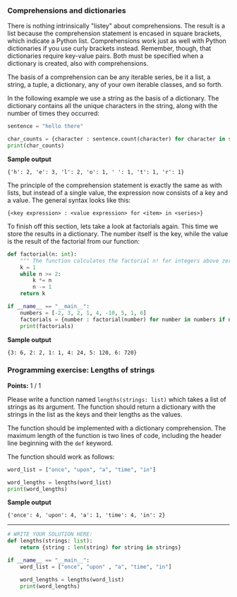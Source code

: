 ### Comprehensions and dictionaries

There is nothing intrinsically "listey" about comprehensions. The result is a list because the comprehension statement is encased in square brackets, which indicate a Python list. Comprehensions work just as well with Python dictionaries if you use curly brackets instead. Remember, though, that dictionaries require key-value pairs. Both must be specified when a dictionary is created, also with comprehensions.

The basis of a comprehension can be any iterable series, be it a list, a string, a tuple, a dictionary, any of your own iterable classes, and so forth.

In the following example we use a string as the basis of a dictionary. The dictionary contains all the unique characters in the string, along with the number of times they occurred:

```python
sentence = "hello there"

char_counts = {character : sentence.count(character) for character in sentence}
print(char_counts)
```

**Sample output**

```plaintext
{'h': 2, 'e': 3, 'l': 2, 'o': 1, ' ': 1, 't': 1, 'r': 1}
```

The principle of the comprehension statement is exactly the same as with lists, but instead of a single value, the expression now consists of a key and a value. The general syntax looks like this:

```plaintext
{<key expression> : <value expression> for <item> in <series>}
```

To finish off this section, lets take a look at factorials again. This time we store the results in a dictionary. The number itself is the key, while the value is the result of the factorial from our function:

```python
def factorial(n: int):
    """ The function calculates the factorial n! for integers above zero """
    k = 1
    while n >= 2:
        k *= n
        n -= 1
    return k

if __name__ == "__main__":
    numbers = [-2, 3, 2, 1, 4, -10, 5, 1, 6]
    factorials = {number : factorial(number) for number in numbers if number > 0}
    print(factorials)
```

**Sample output**

```plaintext
{3: 6, 2: 2, 1: 1, 4: 24, 5: 120, 6: 720}
```


### Programming exercise: Lengths of strings

**Points:**
1 / 1

Please write a function named `lengths(strings: list)` which takes a list of strings as its argument. The function should return a dictionary with the strings in the list as the keys and their lengths as the values.

The function should be implemented with a dictionary comprehension. The maximum length of the function is two lines of code, including the header line beginning with the `def` keyword.

The function should work as follows:

```python
word_list = ["once", "upon", "a", "time", "in"]

word_lengths = lengths(word_list)
print(word_lengths)
```

**Sample output**

```plaintext
{'once': 4, 'upon': 4, 'a': 1, 'time': 4, 'in': 2}
```

---

```python
# WRITE YOUR SOLUTION HERE:
def lengths(strings: list):
    return {string : len(string) for string in strings}

if __name__ == "__main__":
    word_list = ["once", "upon" , "a", "time", "in"]

    word_lengths = lengths(word_list)
    print(word_lengths)
```